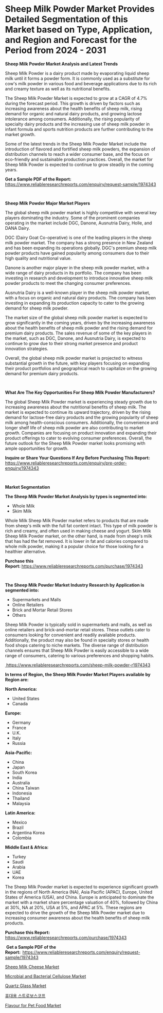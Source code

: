 <p><h1>Sheep Milk Powder Market Provides Detailed Segmentation of this Market based on Type, Application, and Region and Forecast for the Period from 2024 - 2031</h1></p><p><strong>Sheep Milk Powder Market Analysis and Latest Trends</strong></p>
<p><p>Sheep Milk Powder is a dairy product made by evaporating liquid sheep milk until it forms a powder form. It is commonly used as a substitute for cow's milk powder in various food and beverage applications due to its rich and creamy texture as well as its nutritional benefits.</p><p>The Sheep Milk Powder Market is expected to grow at a CAGR of 4.7% during the forecast period. This growth is driven by factors such as increasing awareness about the health benefits of sheep milk, rising demand for organic and natural dairy products, and growing lactose intolerance among consumers. Additionally, the rising popularity of specialty dairy products and the increasing use of sheep milk powder in infant formula and sports nutrition products are further contributing to the market growth.</p><p>Some of the latest trends in the Sheep Milk Powder Market include the introduction of flavored and fortified sheep milk powders, the expansion of distribution channels to reach a wider consumer base, and the focus on eco-friendly and sustainable production practices. Overall, the market for Sheep Milk Powder is expected to continue to grow steadily in the coming years.</p></p>
<p><strong>Get a Sample PDF of the Report:&nbsp;</strong> <a href="https://www.reliableresearchreports.com/enquiry/request-sample/1974343">https://www.reliableresearchreports.com/enquiry/request-sample/1974343</a></p>
<p>&nbsp;</p>
<p><strong>Sheep Milk Powder Major Market Players</strong></p>
<p><p>The global sheep milk powder market is highly competitive with several key players dominating the industry. Some of the prominent companies operating in the market include DGC, Danone, Ausnutria Dairy, Holle, and DANA Dairy.</p><p>DGC (Dairy Goat Co-operative) is one of the leading players in the sheep milk powder market. The company has a strong presence in New Zealand and has been expanding its operations globally. DGC's premium sheep milk powder products have gained popularity among consumers due to their high quality and nutritional value.</p><p>Danone is another major player in the sheep milk powder market, with a wide range of dairy products in its portfolio. The company has been investing in research and development to introduce innovative sheep milk powder products to meet the changing consumer preferences.</p><p>Ausnutria Dairy is a well-known player in the sheep milk powder market, with a focus on organic and natural dairy products. The company has been investing in expanding its production capacity to cater to the growing demand for sheep milk powder.</p><p>The market size of the global sheep milk powder market is expected to grow significantly in the coming years, driven by the increasing awareness about the health benefits of sheep milk powder and the rising demand for premium dairy products. The sales revenue of some of the key players in the market, such as DGC, Danone, and Ausnutria Dairy, is expected to continue to grow due to their strong market presence and product innovation strategies.</p><p>Overall, the global sheep milk powder market is projected to witness substantial growth in the future, with key players focusing on expanding their product portfolios and geographical reach to capitalize on the growing demand for premium dairy products.</p></p>
<p>&nbsp;</p>
<p><strong>What Are The Key Opportunities For Sheep Milk Powder Manufacturers?</strong></p>
<p><p>The global Sheep Milk Powder market is experiencing steady growth due to increasing awareness about the nutritional benefits of sheep milk. The market is expected to continue its upward trajectory, driven by the rising demand for lactose-free dairy products and the growing popularity of sheep milk among health-conscious consumers. Additionally, the convenience and longer shelf life of sheep milk powder are also contributing to market growth. Companies are focusing on product innovation and expanding their product offerings to cater to evolving consumer preferences. Overall, the future outlook for the Sheep Milk Powder market looks promising with ample opportunities for growth.</p></p>
<p><strong>Inquire or Share Your Questions If Any Before Purchasing This Report:</strong> <a href="https://www.reliableresearchreports.com/enquiry/pre-order-enquiry/1974343">https://www.reliableresearchreports.com/enquiry/pre-order-enquiry/1974343</a></p>
<p>&nbsp;</p>
<p><strong>Market Segmentation</strong></p>
<p><strong>The Sheep Milk Powder Market Analysis by types is segmented into:</strong></p>
<p><ul><li>Whole Milk</li><li>Skim Milk</li></ul></p>
<p><p>Whole Milk Sheep Milk Powder market refers to products that are made from sheep's milk with the full fat content intact. This type of milk powder is rich and creamy, and often used in making cheese and yogurt. Skim Milk Sheep Milk Powder market, on the other hand, is made from sheep's milk that has had the fat removed. It is lower in fat and calories compared to whole milk powder, making it a popular choice for those looking for a healthier alternative.</p></p>
<p><strong>Purchase this Report:&nbsp;</strong><a href="https://www.reliableresearchreports.com/purchase/1974343">https://www.reliableresearchreports.com/purchase/1974343</a></p>
<p>&nbsp;</p>
<p><strong>The Sheep Milk Powder Market Industry Research by Application is segmented into:</strong></p>
<p><ul><li>Supermarkets and Malls</li><li>Online Retailers</li><li>Brick and Mortar Retail Stores</li><li>Others</li></ul></p>
<p><p>Sheep Milk Powder is typically sold in supermarkets and malls, as well as online retailers and brick-and-mortar retail stores. These outlets cater to consumers looking for convenient and readily available products. Additionally, the product may also be found in specialty stores or health food shops catering to niche markets. The diverse range of distribution channels ensures that Sheep Milk Powder is easily accessible to a wide range of consumers, catering to various preferences and shopping habits.</p></p>
<p><a href="https://www.reliableresearchreports.com/sheep-milk-powder-r1974343">&nbsp;https://www.reliableresearchreports.com/sheep-milk-powder-r1974343</a></p>
<p><strong>In terms of Region, the Sheep Milk Powder Market Players available by Region are:</strong></p>
<p>
    <p> <strong> North America: </strong>
        <ul>
            <li>United States</li>
            <li>Canada</li>
        </ul>
        </p> 
    <p> <strong> Europe: </strong>
        <ul>
            <li>Germany</li>
            <li>France</li>
            <li>U.K.</li>
            <li>Italy</li>
            <li>Russia</li>
        </ul>
        </p> 
    <p> <strong> Asia-Pacific: </strong>
        <ul>
            <li>China</li>
            <li>Japan</li>
            <li>South Korea</li>
            <li>India</li>
            <li>Australia</li>
            <li>China Taiwan</li>
            <li>Indonesia</li>
            <li>Thailand</li>
            <li>Malaysia</li>
        </ul>
        </p> 
    <p> <strong> Latin America: </strong>
        <ul>
            <li>Mexico</li>
            <li>Brazil</li>
            <li>Argentina Korea</li>
            <li>Colombia</li>
        </ul>
        </p> 
    <p> <strong> Middle East & Africa: </strong>
        <ul>
            <li>Turkey</li>
            <li>Saudi</li>
            <li>Arabia</li>
            <li>UAE</li>
            <li>Korea</li>
        </ul>
    </p>
    </p>
<p><p>The Sheep Milk Powder market is expected to experience significant growth in the regions of North America (NA), Asia Pacific (APAC), Europe, United States of America (USA), and China. Europe is anticipated to dominate the market with a market share percentage valuation of 40%, followed by China at 30%, NA at 20%, USA at 5%, and APAC at 5%. These regions are expected to drive the growth of the Sheep Milk Powder market due to increasing consumer awareness about the health benefits of sheep milk products.</p></p>
<p><strong>Purchase this Report: </strong><a href="https://www.reliableresearchreports.com/purchase/1974343">https://www.reliableresearchreports.com/purchase/1974343</a></p>
<p>&nbsp;<strong>Get a Sample PDF of the Report:&nbsp;&nbsp;</strong><a href="https://www.reliableresearchreports.com/enquiry/request-sample/1974343">https://www.reliableresearchreports.com/enquiry/request-sample/1974343</a></p>
<p><strong></strong></p>
<p><p><a href="https://github.com/mbisetmhermsr/Market-Research-Report-List-1/blob/main/sheep-milk-cheese-market.md">Sheep Milk Cheese Market</a></p><p><a href="https://issuu.com/reportprime-2/docs/microbial-and-bacterial-cellulose-market-size-2030">Microbial and Bacterial Cellulose Market</a></p><p><a href="https://issuu.com/reportprime-2/docs/quartz-glass-market-size-2030.pptx">Quartz Glass Market</a></p><p><a href="https://github.com/lzuwsfreyoq70/Market-Research-Report-List-1/blob/main/795913717793.md">휴대용 스트로보스코프</a></p><p><a href="https://www.linkedin.com/pulse/flavour-pet-food-market-research-report-forecasted-period-endne?trackingId=uN45YrWwJE78RPF4kAf4%2BQ%3D%3D">Flavour for Pet Food Market</a></p></p>